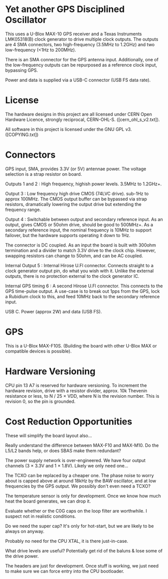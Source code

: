 Yet another GPS Disciplined Oscillator
======================================

This uses a U-Blox MAX-10 GPS receiver and a Texas Instruments LMK05318(B) clock
generator to drive multiple clock outputs.  The outputs are 4 SMA connectors,
two high-frequency (3.5MHz to 1.2GHz) and two low-frequency (<1Hz to 200MHz).

There is an SMA connector for the GPS antenna input.  Additionally, one of the
low-frequency outputs can be repurposed as a reference clock input, bypassing
GPS.

Power and data is supplied via a USB-C connector (USB FS data rate).

License
=======

The hardware designs in this project are all licensed under CERN Open Hardware
Licence, strongly reciprocal, CERN-OHL-S.  ([cern_ohl_s_v2.txt]).

All software in this project is licensed under the GNU GPL v3.  ([COPYING.txt])


Connectors
==========

GPS input, SMA, provides 3.3V (or 5V) antennae power.  The voltage selection
is a strap resistor on board.

Outputs 1 and 2
: High frequency, highish power levels.  3.5MHz to 1.2GHz+.

Output 3
: Low frequency high drive CMOS (74LVC drive).  sub-1Hz to approx 100MHz.  The
  CMOS output buffer can be bypassed via strap resistors, dramatically lowering
  the output drive but extending the frequency range.

Output 4
: Switchable between output and secondary reference input.  As an output, gives
  CMOS or 50ohm drive, should be good to 500MHz+.  As a secondary reference
  input, the nominal frequency is 10MHz to support failover, but the hardware
  supports operating it down to 1Hz.

  The connector is DC coupled.  As an input the board is built with 300ohm
  termination and a divider to match 3.3V drive to the clock chip.  However,
  swapping resistors can change to 50ohm, and can be AC coupled.

Internal Output 5
: Internal Hirose U.Fl connector.  Connects straight to a clock generator output
  pin, do what you wish with it.  Unlike the external outputs, there is no
  protection external to the clock generator IC.

Internal GPS timing 6
: A second Hirose U.Fl connector.  This connects to the GPS time-pulse output.
  A use-case is to break out 1pps from the GPS, lock a Rubidium clock to this,
  and feed 10MHz back to the secondary reference input.

USB C.  Power (approx 2W) and data (USB FS).

GPS
===

This is a U-Blox MAX-F10S.  (Building the board with other U-Blox MAX or
compatible devices is possible).


Hardware Versioning
===================

CPU pin 13 A7 is reserved for hardware versioning.  To increment the hardware
revision, drive with a resistor divider, approx. 10k Thevenin resistance or
less, to N / 25 × VDD, where N is the revision number.  This is revision 0, so
the pin is grounded.

Cost Reduction Opportunities
============================

These will simplify the board layout also...

Really understand the difference between MAX-F10 and MAX-M10.  Do the L5/L2
bands help, or does SBAS make them redundant?

The power supply network is over-engineered.  We have four output channels (3 ×
3.3V and 1 × 1.8V).  Likely we only need one...

The TCXO can be replaced by a cheaper one.  The phase noise to worry about is
capped above at around 18kHz by the BAW oscillator, and at low frequencies by
the GPS output.  We possibly don't even need a TCXO?

The temperature sensor is only for development.  Once we know how much heat the
board generates, we can drop it.

Evaluate whether or the C0G caps on the loop filter are worthwhile.  I suspect
not in realistic conditions.

Do we need the super cap?  It's only for hot-start, but we are likely to be
always on anyway.

Probably no need for the CPU XTAL, it is there just-in-case.

What drive levels are useful?  Potentially get rid of the baluns & lose some of
the drive power.

The headers are just for development.  Once stuff is working, we just need
to make sure we can force entry into the CPU bootloader.